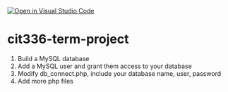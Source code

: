 [![Open in Visual Studio Code](https://classroom.github.com/assets/open-in-vscode-c66648af7eb3fe8bc4f294546bfd86ef473780cde1dea487d3c4ff354943c9ae.svg)](https://classroom.github.com/online_ide?assignment_repo_id=10680786&assignment_repo_type=AssignmentRepo)
# cit336-term-project

1. Build a MySQL database
2. Add a MySQL user and grant them access to your database
3. Modify db_connect.php, include your database name, user, password
4. Add more php files